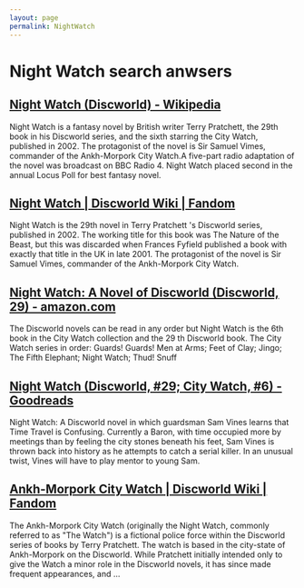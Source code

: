 ```yaml
---
layout: page
permalink: NightWatch
---
```


# Night Watch search anwsers

## [Night Watch (Discworld) - Wikipedia](https://en.wikipedia.org/wiki/Night_Watch_(Discworld))

Night Watch is a fantasy novel by British writer Terry Pratchett, the 29th book in his Discworld series, and the sixth starring the City Watch, published in 2002. The protagonist of the novel is Sir Samuel Vimes, commander of the Ankh-Morpork City Watch.A five-part radio adaptation of the novel was broadcast on BBC Radio 4. Night Watch placed second in the annual Locus Poll for best fantasy novel.

## [Night Watch | Discworld Wiki | Fandom](https://discworld.fandom.com/wiki/Night_Watch)

Night Watch is the 29th novel in Terry Pratchett 's Discworld series, published in 2002. The working title for this book was The Nature of the Beast, but this was discarded when Frances Fyfield published a book with exactly that title in the UK in late 2001. The protagonist of the novel is Sir Samuel Vimes, commander of the Ankh-Morpork City Watch.

## [Night Watch: A Novel of Discworld (Discworld, 29) - amazon.com](https://www.amazon.com/Night-Watch-Discworld-Terry-Pratchett/dp/0062307401)

The Discworld novels can be read in any order but Night Watch is the 6th book in the City Watch collection and the 29 th Discworld book. The City Watch series in order: Guards! Guards! Men at Arms; Feet of Clay; Jingo; The Fifth Elephant; Night Watch; Thud! Snuff

## [Night Watch (Discworld, #29; City Watch, #6) - Goodreads](https://www.goodreads.com/book/show/47989.Night_Watch)

Night Watch: A Discworld novel in which guardsman Sam Vines learns that Time Travel is Confusing. Currently a Baron, with time occupied more by meetings than by feeling the city stones beneath his feet, Sam Vines is thrown back into history as he attempts to catch a serial killer. In an unusual twist, Vines will have to play mentor to young Sam.

## [Ankh-Morpork City Watch | Discworld Wiki | Fandom](https://discworld.fandom.com/wiki/Ankh-Morpork_City_Watch)

The Ankh-Morpork City Watch (originally the Night Watch, commonly referred to as "The Watch") is a fictional police force within the Discworld series of books by Terry Pratchett. The watch is based in the city-state of Ankh-Morpork on the Discworld. While Pratchett initially intended only to give the Watch a minor role in the Discworld novels, it has since made frequent appearances, and ...
